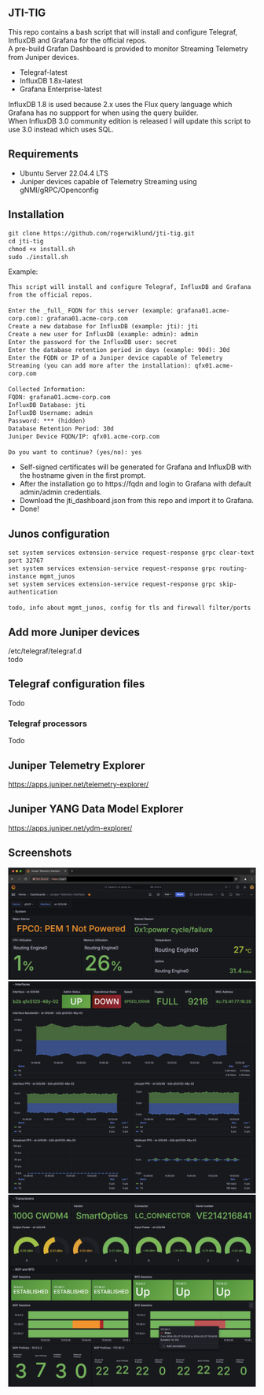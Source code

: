 ## JTI-TIG
This repo contains a bash script that will install and configure Telegraf, InfluxDB and Grafana for the official repos.  
A pre-build Grafan Dashboard is provided to monitor Streaming Telemetry from Juniper devices.

- Telegraf-latest
- InfluxDB 1.8x-latest
- Grafana Enterprise-latest

InfluxDB 1.8 is used because 2.x uses the Flux query language which Grafana has no suppport for when using the query builder.  
When InfluxDB 3.0 community edition is released I will update this script to use 3.0 instead which uses SQL.

## Requirements
- Ubuntu Server 22.04.4 LTS
- Juniper devices capable of Telemetry Streaming using gNMI/gRPC/Openconfig

## Installation
```
git clone https://github.com/rogerwiklund/jti-tig.git
cd jti-tig
chmod +x install.sh
sudo ./install.sh
```

Example:
```
This script will install and configure Telegraf, InfluxDB and Grafana from the official repos.

Enter the _full_ FQDN for this server (example: grafana01.acme-corp.com): grafana01.acme-corp.com
Create a new database for InfluxDB (example: jti): jti
Create a new user for InfluxDB (example: admin): admin
Enter the password for the InfluxDB user: secret
Enter the database retention period in days (example: 90d): 30d
Enter the FQDN or IP of a Juniper device capable of Telemetry Streaming (you can add more after the installation): qfx01.acme-corp.com

Collected Information:
FQDN: grafana01.acme-corp.com
InfluxDB Database: jti
InfluxDB Username: admin
Password: *** (hidden)
Database Retention Period: 30d
Juniper Device FQDN/IP: qfx01.acme-corp.com

Do you want to continue? (yes/no): yes
```

- Self-signed certificates will be generated for Grafana and InfluxDB with the hostname given in the first prompt.  
- After the installation go to https://fqdn and login to Grafana with default admin/admin credentials.
- Download the jti_dashboard.json from this repo and import it to Grafana.
- Done!

## Junos configuration
```
set system services extension-service request-response grpc clear-text port 32767
set system services extension-service request-response grpc routing-instance mgmt_junos
set system services extension-service request-response grpc skip-authentication

todo, info about mgmt_junos, config for tls and firewall filter/ports
```

## Add more Juniper devices
/etc/telegraf/telegraf.d  
todo

## Telegraf configuration files
Todo

### Telegraf processors
Todo

## Juniper Telemetry Explorer
https://apps.juniper.net/telemetry-explorer/

## Juniper YANG Data Model Explorer
https://apps.juniper.net/ydm-explorer/

## Screenshots
![Image Alt text](/screenshots/screenshot1.png)
![Image Alt text](/screenshots/screenshot2.png)
![Image Alt text](/screenshots/screenshot3.png)
